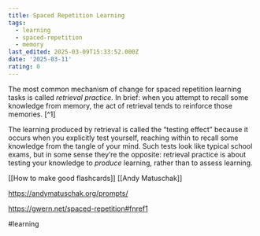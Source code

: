 ```yaml
---
title: Spaced Repetition Learning
tags:
  - learning
  - spaced-repetition
  - memory
last_edited: 2025-03-09T15:33:52.000Z
date: '2025-03-11'
rating: 0
---
```


The most common mechanism of change for spaced repetition learning tasks is called _retrieval practice._ In brief: when you attempt to recall some knowledge from memory, the act of retrieval tends to reinforce those memories. [^1]

The learning produced by retrieval is called the “testing effect” because it occurs when you explicitly test yourself, reaching within to recall some knowledge from the tangle of your mind. Such tests look like typical school exams, but in some sense they’re the opposite: retrieval practice is about testing your knowledge to _produce_ learning, rather than to assess learning.

[[How to make good flashcards]]
[[Andy Matuschak]]



https://andymatuschak.org/prompts/

https://gwern.net/spaced-repetition#fnref1

#learning
